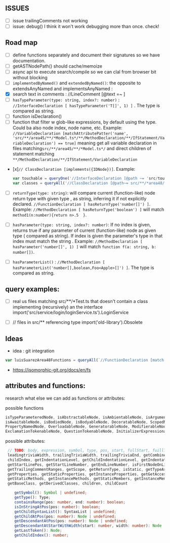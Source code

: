 ## ISSUES

- [ ] issue trailingComments not working
- [ ] issue: debug() I think it won't work debugging more than once. check!

## Road map

- [ ] define functions separately and document their signatures so we have documentation.
- [ ] getASTNodePath() should cache/memoize
- [ ] async api to execute search/compile so we can clal from browser bit without blocking
- [ ] `implementedByNamed()` and `extendedByNamed()`: the opposite to extendsAnyNamed and implementsAnyNamed : 
- [x] search text in comments : //LineComment [@text =~ ]
- [ ] `hasTypeParameter(type: string, index?: number)` : `//InterfaceDeclaration [ hasTypeParameter('T[]', 1) ]` . The type is compared as string.
- [ ] function isDeclaration()
- [ ] function that filter w glob-like expressions, by default using the type. Could ba also node index, node name, etc. Example: 
`//VariableDeclaration [matchAttributePatter('name', 'src/**/area45/**/*Model.ts*/**/MethodDeclaration/**/IfStatement/VariableDeclaration') == true]` 
meaning get all variable declaration in files matching`src/**/area45/**/*Model.ts*/` and direct children of statement matching `**/MethodDeclaration/**/IfStatement/VariableDeclaration`
- [x]`// ClassDeclaration [implements({IDNode})]`. Example: 
    ```ts
    var touchable = queryOne('//InterfaceDeclaration [@path ~= 'src/touch' && @name=='Touchable]'); 
    var classes = queryAll('//ClassDeclaration [@path~= src/**/*area48/implements({touchable})])', {params: {touchable}})
    ```

- [ ] `returnType(type: string)`: will compare current (function-like) node return type with given type , as string, inferring it if not explicitly declared. `//FunctionDeclaration [ hasReturnType('number[]') ]`. Example: `//MethodDeclaration [ hasReturnType('boolean') ]` will match `method1(n:number){return n>.5  }`.

- [ ] `hasParameter(type: string, index?: number)`: If no index is given, returns true if any parameter of current (function-like) node as given type ( compared as string). If index is given the parameter's type in that index must match the string . Example: `//MethodDeclaration [ hasParameter('number[]', 1) ]` will match `function f(a: string, b: number[])`.

- [ ] `hasParameterList()` : `//MethodDeclaration [ hasParameterList('number[],boolean,Foo<Apple>[]') ]`. The type is compared as string.


## query examples:

- [ ]  real us files matching src/**/*Test.ts that doesn't contain a class implementing (recursively) an the interface import('src/service/login/loginService.ts').LoginService
- [ ] // files in src/** referencing type import('old-library').Obsolete


## Ideas

 * idea  : git integration

```ts
var luisSuarezArea48Functions = queryAll(`//FunctionDeclaration [match(@path, 'src/**/*area48/**/*.ts')==true && git('lastModifiedBy')=='luisSuarez']`)
```
 * https://isomorphic-git.org/docs/en/fs

## attributes and functions: 

research what else we can add as functions or attributes:

possible functions
```ts
isTypeParameteredNode, isAbstractableNode, isAmbientableNode, isArgumentedNode, isAsyncableNode,
isAwaitableNode, isBodiedNode, isBodyableNode, DecoratableNode, ScopedNode, staticableNode,
PropertyNamedNode, OverloadableNode, GeneratorableNode, ModifierableNode, JSDocableNode, ReadonlyableNode,
ExclamationTokenableNode, QuestionTokenableNode, InitializerExpressionableNode, PropertyNamedNode
```


possible attributes:
```ts
 // TODO: body, expression, symbol, type, pos, start, fullStart, fuillText, width, fullWIdth,
 leadingtriviaWidth, trailingTriviaWidth, trailingTriviaEnd, getCombinedModifierFlags, getLastToken,
 childIndex, getIndentationLevel, getChildIndentationLevel, getIndentationText, getChildIndentationText,
 getStartLinePos, getStartLineNumber, getEndLineNumber, isFirstNodeOnLine, getLeadingCommentRanges,
 getTrailingCommentRanges, getScope, getReturnType, isStatic, getTypeArguments, getTypeParameters,
 getProperties, getStaticProperties, getInstanceProperties, getGetAccessors, getSetAccessors, getMethods,
 getStaticMethods, getInstanceMethods, getStaticMembers, getInstanceMembers, getMembers, getBaseTypes,.
 getBaseClass, getDerivedClasses, children, childCount

    getSymbol(): Symbol | undefined;
    getType(): Type;
    containsRange(pos: number, end: number): boolean;
    isInStringAtPos(pos: number): boolean;
    getChildSyntaxList(): SyntaxList | undefined;
    getChildAtPos(pos: number): Node | undefined;
    getDescendantAtPos(pos: number): Node | undefined;
    getDescendantAtStartWithWidth(start: number, width: number): Node | undefined;
    getLastToken(): Node;
    getChildIndex(): number;
```
